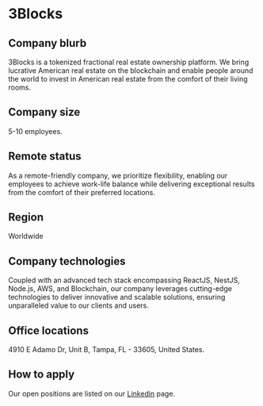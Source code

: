 # 3Blocks

## Company blurb

3Blocks is a tokenized fractional real estate ownership platform. We bring lucrative American real estate on the blockchain and enable people around the world to invest in American real estate from the comfort of their living rooms.

## Company size

5-10 employees.

## Remote status

As a remote-friendly company, we prioritize flexibility, enabling our employees to achieve work-life balance while delivering exceptional results from the comfort of their preferred locations.

## Region

Worldwide

## Company technologies

Coupled with an advanced tech stack encompassing ReactJS, NestJS, Node.js, AWS, and Blockchain, our company leverages cutting-edge technologies to deliver innovative and scalable solutions, ensuring unparalleled value to our clients and users.

## Office locations

4910 E Adamo Dr, Unit B, Tampa, FL - 33605, United States.

## How to apply

Our open positions are listed on our [Linkedin](https://www.linkedin.com/company/3blocks-io/) page.
